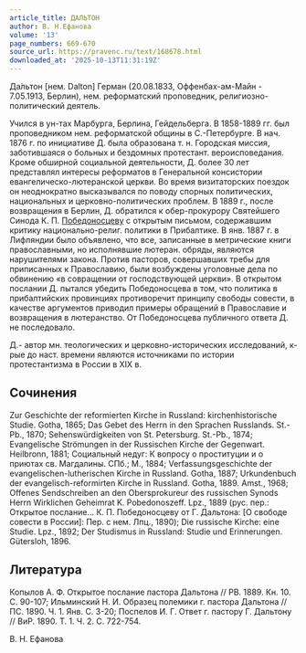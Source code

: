 ```yaml
---
article_title: ДАЛЬТОН
author: В. Н.Ефанова
volume: '13'
page_numbers: 669-670
source_url: https://pravenc.ru/text/168678.html
downloaded_at: '2025-10-13T11:31:19Z'
---
```


Да́льтон [нем. Dalton] Герман (20.08.1833, Оффенбах-ам-Майн - 7.05.1913, Берлин), нем. реформатский проповедник, религиозно-политический деятель.

Учился в ун-тах Марбурга, Берлина, Гейдельберга. В 1858-1889 гг. был проповедником нем. реформатской общины в С.-Петербурге. В нач. 1876 г. по инициативе Д. была образована т. н. Городская миссия, заботившаяся о больных и бездомных протестант. вероисповедания. Кроме обширной социальной деятельности, Д. более 30 лет представлял интересы реформатов в Генеральной консистории евангелическо-лютеранской церкви. Во время визитаторских поездок он неоднократно высказывался по поводу спорных политических, национальных и церковно-политических проблем. В 1889 г., после возвращения в Берлин, Д. обратился к обер-прокурору Святейшего Синода К. П. [Победоносцеву](https://pravenc.ru/text/Победоносцев.html) с открытым письмом, содержавшим критику национально-религ. политики в Прибалтике. В янв. 1887 г. в Лифляндии было объявлено, что все, записанные в метрические книги православными, но исполнявшие лютеран. обряды, являются нарушителями закона. Против пасторов, совершавших требы для приписанных к Православию, были возбуждены уголовные дела по обвинению «в совращении от господствующей церкви». В открытом послании Д. пытался убедить Победоносцева в том, что политика в прибалтийских провинциях противоречит принципу свободы совести, в качестве аргументов приводил примеры обращений в Православие и возвращения в лютеранство. От Победоносцева публичного ответа Д. не последовало.

Д.- автор мн. теологических и церковно-исторических исследований, к-рые до наст. времени являются источниками по истории протестантизма в России в XIX в.

## Сочинения

Zur Geschichte der reformierten Kirche in Russland: kirchenhistorische Studie. Gotha, 1865; Das Gebet des Herrn in den Sprachen Russlands. St.-Pb., 1870; Sehenswürdigkeiten von St. Petersburg. St.-Pb., 1874; Evangelische Strömungen in der Russischen Kirche der Gegenwart. Heilbronn, 1881; Социальный недуг: К вопросу о проституции и о приютах св. Магдалины. СПб.; М., 1884; Verfassungsgeschichte der evangelischen-lutherischen Kirche in Russland. Gotha, 1887; Urkundenbuch der evangelisch-reformirten Kirche in Russland. Gotha, 1889. Amst., 1968; Offenes Sendschreiben an den Obersprokureur des russischen Synods Herrn Wirklichen Geheimrat K. Pobedonoszeff. Lpz., 1889 (рус. пер.: Открытое послание... К. П. Победоносцеву от Г. Дальтона: [О свободе совести в России]: Пер. с нем. Лпц., 1890); Die russische Kirche: eine Studie. Lpz., 1892; Der Studismus in Russland: Studie und Erinnerungen. Gütersloh, 1896.

## Литература

Копылов А. Ф. Открытое послание пастора Дальтона // РВ. 1889. Кн. 10. С. 90-107; Ильминский Н. И. Образец полемики г. пастора Дальтона // ПС. 1890. Ч. 1. Янв. С. 3-20; Поспелов И. Г. Ответ г. пастору Г. Дальтону // ВиР. 1890. Т. 1. Ч. 2. С. 722-754.

В. Н.  Ефанова
